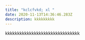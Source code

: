 ```yaml
---
title: "kclcfvkd; xl "
date: 2020-11-13T14:36:46.283Z
description: kkkkkkkkk
---
```

kkkkkkkkkkkkkkkkkkkkkkkkkkkkkkk